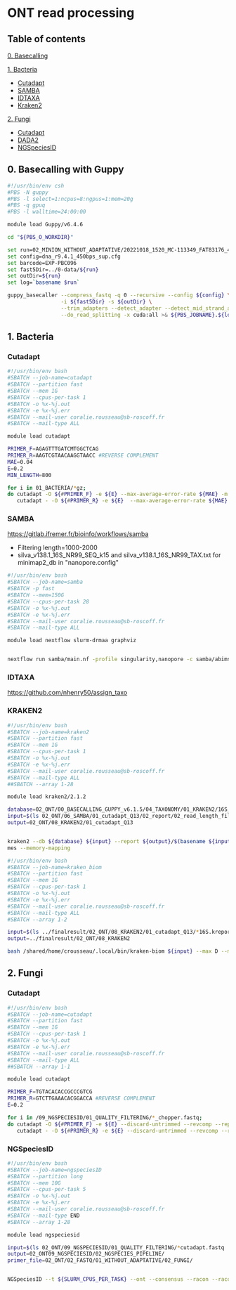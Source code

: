 # ONT read processing 

## Table of contents
[0. Basecalling](#Basecalling)  
  
[1. Bacteria](#ont_bacteria)  
- [Cutadapt](#ont_bacteria_cutadapt)  
- [SAMBA](#ont_bacteria_samba)  
- [IDTAXA](#ont_bacteria_idtaxa)  
- [Kraken2](#ont_bacteria_kraken2)  
  
[2. Fungi](#ont_fungi)  
- [Cutadapt](#ont_fungi_cutadapt)  
- [DADA2](#ont_fungi_cutadapt)  
- [NGSpeciesID](#ont_fungi_NGSpeciesID)


## 0. Basecalling with Guppy <a name="Basecalling"></a>

```bash
#!/usr/bin/env csh
#PBS -N guppy
#PBS -l select=1:ncpus=8:ngpus=1:mem=20g 
#PBS -q gpuq
#PBS -l walltime=24:00:00

module load Guppy/v6.4.6

cd "${PBS_O_WORKDIR}"

set run=02_MINION_WITHOUT_ADAPTATIVE/20221018_1520_MC-113349_FAT83176_47094a99
set config=dna_r9.4.1_450bps_sup.cfg
set barcode=EXP-PBC096
set fast5Dir=../0-data/${run}
set outDir=${run}
set log=`basename $run`

guppy_basecaller --compress_fastq -q 0 --recursive --config ${config} \
                 -i ${fast5Dir} -s ${outDir} \
                 --trim_adapters --detect_adapter --detect_mid_strand_adapter --detect_mid_strand_barcodes --barcode_kits ${barcode} \
                 --do_read_splitting -x cuda:all >& ${PBS_JOBNAME}.${log}.log
```

## 1. Bacteria <a name="ont_bacteria"></a>
### Cutadapt <a name="ont_bacteria_cutadapt"></a>

```bash
#!/usr/bin/env bash
#SBATCH --job-name=cutadapt
#SBATCH --partition fast
#SBATCH --mem 1G
#SBATCH --cpus-per-task 1
#SBATCH -o %x-%j.out
#SBATCH -e %x-%j.err
#SBATCH --mail-user coralie.rousseau@sb-roscoff.fr
#SBATCH --mail-type ALL

module load cutadapt

PRIMER_F=AGAGTTTGATCMTGGCTCAG
PRIMER_R=AAGTCGTAACAAGGTAACC #REVERSE COMPLEMENT
MAE=0.04
E=0.2
MIN_LENGTH=800

for i in 01_BACTERIA/*gz;
do cutadapt -O ${#PRIMER_F} -e ${E} --max-average-error-rate ${MAE} -m ${MIN_LENGTH} --discard-untrimmed --revcomp --report=minimal -g ${PRIMER_F} ${i} | \
   cutadapt - -O ${#PRIMER_R} -e ${E}  --max-average-error-rate ${MAE} -m ${MIN_LENGTH} --discard-untrimmed --report=minimal -a ${PRIMER_R} -o ${i%.fastq.gz}_cutadapt.fastq.gz; done
```

### SAMBA <a name="ont_bacteria_samba"></a>
https://gitlab.ifremer.fr/bioinfo/workflows/samba

- Filtering length=1000-2000  
- silva_v138.1_16S_NR99_SEQ_k15 and silva_v138.1_16S_NR99_TAX.txt for minimap2_db in "nanopore.config"  

```bash
#!/usr/bin/env bash
#SBATCH --job-name=samba
#SBATCH -p fast
#SBATCH --mem=150G
#SBATCH --cpus-per-task 28
#SBATCH -o %x-%j.out 
#SBATCH -e %x-%j.err
#SBATCH --mail-user coralie.rousseau@sb-roscoff.fr
#SBATCH --mail-type ALL

module load nextflow slurm-drmaa graphviz


nextflow run samba/main.nf -profile singularity,nanopore -c samba/abims.config
```
### IDTAXA <a name="ont_bacteria_idtaxa"></a>

https://github.com/nhenry50/assign_taxo

### KRAKEN2 <a name="ont_bacteria_kraken2"></a>

```bash
#!/usr/bin/env bash
#SBATCH --job-name=kraken2
#SBATCH --partition fast
#SBATCH --mem 1G
#SBATCH --cpus-per-task 1
#SBATCH -o %x-%j.out 
#SBATCH -e %x-%j.err
#SBATCH --mail-user coralie.rousseau@sb-roscoff.fr
#SBATCH --mail-type ALL
##SBATCH --array 1-28

module load kraken2/2.1.2  

database=02_ONT/00_BASECALLING_GUPPY_v6.1.5/04_TAXONOMY/01_KRAKEN2/16S_KRAKEN2_138.1
input=$(ls 02_ONT/06_SAMBA/01_cutadapt_Q13/02_report/02_read_length_filtering/*gz | awk "NR==$SLURM_ARRAY_TASK_ID") 
output=02_ONT/08_KRAKEN2/01_cutadapt_Q13


kraken2 --db ${database} ${input} --report ${output}/$(basename ${input%.fastq.gz}_16S.kreport) --output ${output}/$(basename ${input%.fastq.gz}_16S.kraken) --use-na
mes --memory-mapping
```

```bash
#!/usr/bin/env bash
#SBATCH --job-name=kraken_biom
#SBATCH --partition fast
#SBATCH --mem 1G
#SBATCH --cpus-per-task 1
#SBATCH -o %x-%j.out 
#SBATCH -e %x-%j.err
#SBATCH --mail-user coralie.rousseau@sb-roscoff.fr
#SBATCH --mail-type ALL
#SBATCH --array 1-2

input=$(ls ../finalresult/02_ONT/08_KRAKEN2/01_cutadapt_Q13/*16S.kreport  | awk "NR==$SLURM_ARRAY_TASK_ID")
output=../finalresult/02_ONT/08_KRAKEN2

bash /shared/home/crousseau/.local/bin/kraken-biom ${input} --max D --min S -o ${output}/abondant_table_16S.biom
```

## 2. Fungi <a name="ont_fungi"></a>
### Cutadapt <a name="ont_fungi_cutadapt"></a>

```bash
#!/usr/bin/env bash
#SBATCH --job-name=cutadapt
#SBATCH --partition fast
#SBATCH --mem 1G
#SBATCH --cpus-per-task 1 
#SBATCH -o %x-%j.out 
#SBATCH -e %x-%j.err
#SBATCH --mail-user coralie.rousseau@sb-roscoff.fr
#SBATCH --mail-type ALL
##SBATCH --array 1-1

module load cutadapt

PRIMER_F=TGTACACACCGCCCGTCG
PRIMER_R=GTCTTGAAACACGGACCA #REVERSE COMPLEMENT
E=0.2

for i in /09_NGSPECIESID/01_QUALITY_FILTERING/*_chopper.fastq;
do cutadapt -O ${#PRIMER_F} -e ${E} --discard-untrimmed --revcomp --report=minimal -g ${PRIMER_F} ${i} | \
   cutadapt - -O ${#PRIMER_R} -e ${E} --discard-untrimmed --revcomp --report=minimal -a ${PRIMER_R} -o ${i%.fastq}_cutadapt.fastq; done
```

### NGSpeciesID <a name="ont_fungi_NGSpeciesID"></a>
```bash
#!/usr/bin/env bash
#SBATCH --job-name=ngspeciesID
#SBATCH --partition long
#SBATCH --mem 10G
#SBATCH --cpus-per-task 5
#SBATCH -o %x-%j.out 
#SBATCH -e %x-%j.err
#SBATCH --mail-user coralie.rousseau@sb-roscoff.fr
#SBATCH --mail-type END
#SBATCH --array 1-28

module load ngspeciesid

input=$(ls 02_ONT/09_NGSPECIESID/01_QUALITY_FILTERING/*cutadapt.fastq | awk "NR==$SLURM_ARRAY_TASK_ID") 
output=02_ONT09_NGSPECIESID/02_NGSPECIES_PIPELINE/
primer_file=02_ONT/02_FASTQ/01_WITHOUT_ADAPTATIVE/02_FUNGI/


NGSpeciesID --t ${SLURM_CPUS_PER_TASK} --ont --consensus --racon --racon_iter 6 --abundance_ratio 0.002 --fastq ${input} --outfolder ${output}/$(basename ${input%.fastq}
```

